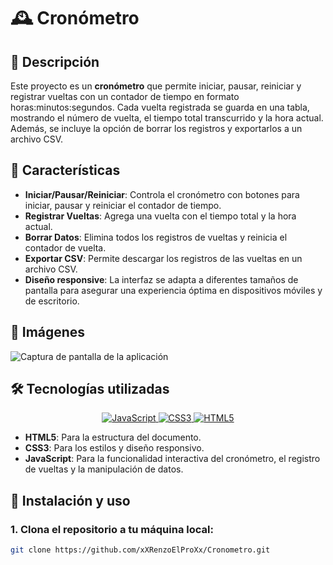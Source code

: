 # 🕰️ Cronómetro

## 📖 Descripción
Este proyecto es un **cronómetro** que permite iniciar, pausar, reiniciar y registrar vueltas con un contador de tiempo en formato horas:minutos:segundos. Cada vuelta registrada se guarda en una tabla, mostrando el número de vuelta, el tiempo total transcurrido y la hora actual. Además, se incluye la opción de borrar los registros y exportarlos a un archivo CSV.

## 🌟 Características
- **Iniciar/Pausar/Reiniciar**: Controla el cronómetro con botones para iniciar, pausar y reiniciar el contador de tiempo.
- **Registrar Vueltas**: Agrega una vuelta con el tiempo total y la hora actual.
- **Borrar Datos**: Elimina todos los registros de vueltas y reinicia el contador de vuelta.
- **Exportar CSV**: Permite descargar los registros de las vueltas en un archivo CSV.
- **Diseño responsive**: La interfaz se adapta a diferentes tamaños de pantalla para asegurar una experiencia óptima en dispositivos móviles y de escritorio.

## 📸 Imágenes
![Captura de pantalla de la aplicación](./screenshot.jpeg)

## 🛠️ Tecnologías utilizadas
<p align="center">
  <a href="https://developer.mozilla.org/es/docs/Web/JavaScript" target="_blank">
    <img src="https://img.shields.io/badge/JavaScript-F7DF1E?style=for-the-badge&logo=javascript&logoColor=black" alt="JavaScript"/>
  </a>
  <a href="https://developer.mozilla.org/es/docs/Web/CSS" target="_blank">
    <img src="https://img.shields.io/badge/CSS3-1572B6?style=for-the-badge&logo=css3&logoColor=white" alt="CSS3"/>
  </a>
  <a href="https://developer.mozilla.org/es/docs/HTML/HTML5" target="_blank">
    <img src="https://img.shields.io/badge/HTML5-E34F26?style=for-the-badge&logo=html5&logoColor=white" alt="HTML5"/>
  </a>
</p>

- **HTML5**: Para la estructura del documento.
- **CSS3**: Para los estilos y diseño responsivo.
- **JavaScript**: Para la funcionalidad interactiva del cronómetro, el registro de vueltas y la manipulación de datos.

## 🚀 Instalación y uso
### 1. Clona el repositorio a tu máquina local:
```bash
git clone https://github.com/xXRenzoElProXx/Cronometro.git
```
